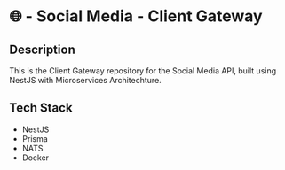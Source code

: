 # 🌐 - Social Media - Client Gateway

## Description
This is the Client Gateway repository for the Social Media API, built using NestJS with Microservices Architechture.

## Tech Stack
- NestJS
- Prisma
- NATS
- Docker
